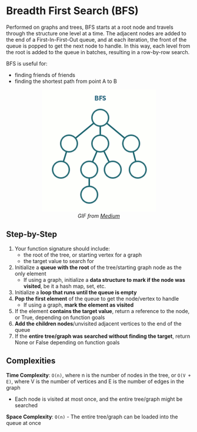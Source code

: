 # Breadth First Search (BFS)
Performed on graphs and trees, BFS starts at a root node and travels through the structure one level at a time. 
The adjacent nodes are added to the end of a First-In-First-Out queue, and at each iteration, the front of the queue is popped to get the next node to handle.
In this way, each level from the root is added to the queue in batches, resulting in a row-by-row search.

BFS is useful for:
* finding friends of friends
* finding the shortest path from point A to B

<div align="center">
    <img src="bfs.gif"/>
    <br/>
    <em>GIF from <a href="https://medium.com/analytics-vidhya/a-quick-explanation-of-dfs-bfs-depth-first-search-breadth-first-search-b9ef4caf952c">Medium</a></em>
</div>



## Step-by-Step

1. Your function signature should include:
    * the root of the tree, or starting vertex for a graph
    * the target value to search for
2. Initialize a **queue with the root** of the tree/starting graph node as the only element
    * If using a graph, initialize a **data structure to mark if the node was visited**, be it a hash map, set, etc.
3. Initialize a **loop that runs until the queue is empty**
4. **Pop the first element** of the queue to get the node/vertex to handle
    * If using a graph, **mark the element as visited**
5. If the element **contains the target value**, return a reference to the node, or True, depending on function goals
6. **Add the children nodes**/unvisited adjacent vertices to the end of the queue
7. If the **entire tree/graph was searched without finding the target**, return None or False depending on function goals



## Complexities

**Time Complexity**: `O(n)`, where n is the number of nodes in the tree, or `O(V + E)`, where V is the number of vertices and E is the number of edges in the graph
- Each node is visited at most once, and the entire tree/graph might be searched

**Space Complexity**: `O(n)` - The entire tree/graph can be loaded into the queue at once